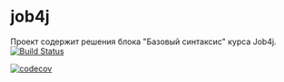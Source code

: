 # job4j
Проект содержит решения блока "Базовый синтаксис" курса Job4j.
[![Build Status](https://travis-ci.org/uglis/job4j_elementary.svg?branch=master)](https://travis-ci.org/uglis/job4j_elementary)

[![codecov](https://codecov.io/gh/uglis/job4j_elementary/branch/master/graph/badge.svg)](https://codecov.io/gh/uglis/job4j_elementary)